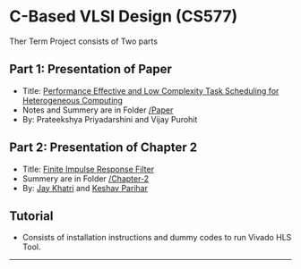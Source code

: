 # C-Based VLSI Design (CS577)

Ther Term Project consists of Two parts
## Part 1: Presentation of Paper
* Title: [Performance Effective and Low Complexity Task Scheduling for Heterogeneous Computing](https://github.com/jayskhatri/VLSI-Project/blob/main/Paper/Performance-effective_and_low-complexity_task_scheduling_for_heterogeneous_computing.pdf)
* Notes and Summery are in Folder [/Paper](/Paper)
* By: Prateekshya Priyadarshini and Vijay Purohit

## Part 2: Presentation of Chapter 2
* Title: [Finite Impulse Response Filter](/Chapter-2/Parallel%20Programming%20for%20FPGAs%20-%20The%20HLS%20Book%20-%20R.%20Kastner%2C%20J.%20Matai%20-%20keshav's%20highlights.pdf)
* Summery are in Folder [/Chapter-2](/Chapter-2)
* By: [Jay Khatri](https://github.com/jayskhatri) and [Keshav Parihar](https://github.com/Kparihar04)

## Tutorial
* Consists of installation instructions and dummy codes to run Vivado HLS Tool.
--- 

